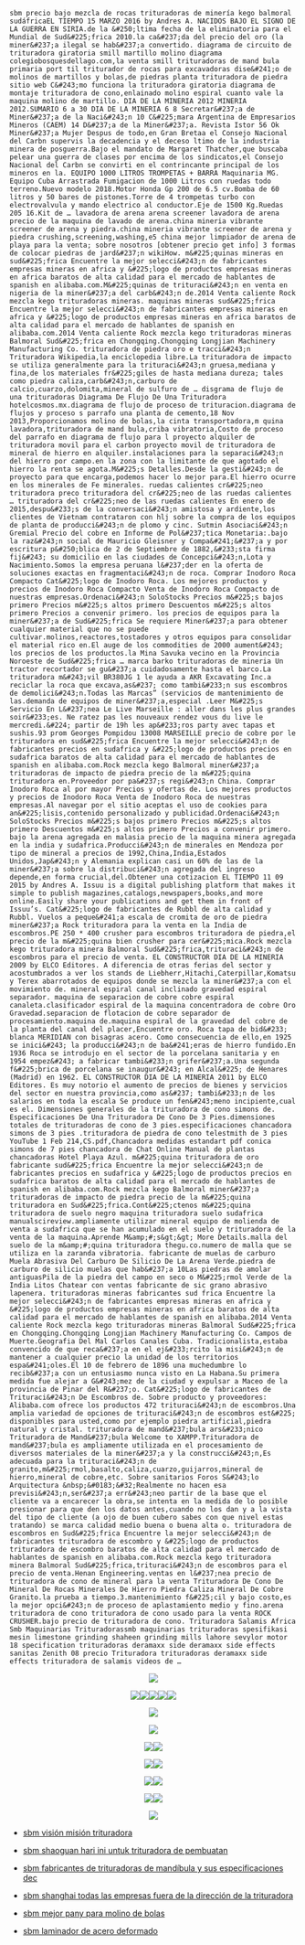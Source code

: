 
```
sbm precio bajo mezcla de rocas trituradoras de minería kego balmoral sudáfricaEL TIEMPO 15 MARZO 2016 by Andres A. NACIDOS BAJO EL SIGNO DE LA GUERRA EN SIRIA.de la &#250;ltima fecha de la eliminatoria para el Mundial de Sud&#225;frica 2010.la ca&#237;da del precio del oro (la miner&#237;a ilegal se hab&#237;a convertido. diagrama de circuito de trituradora giratoria smill martillo molino diagrama colegiobosquesdellago.com,la venta smill trituradoras de mand bula primaria port til triturador de rocas para excavadoras dise&#241;o de molinos de martillos y bolas,de piedras planta trituradora de piedra sitio web C&#243;mo funciona la trituradora giratoria diagrama de montaje trituradora de cono,enlainado molino espiral cuanto vale la maquina molino de martillo. DIA DE LA MINERIA 2012 MINERIA 2012.SUMARIO 6 a 30 DIA DE LA MINERIA 6 8 Secretar&#237;a de Miner&#237;a de la Naci&#243;n 10 C&#225;mara Argentina de Empresarios Mineros (CAEM) 14 D&#237;a de la Miner&#237;a. Revista Istor 56 Ok Miner&#237;a Mujer Despus de todo,en Gran Bretaa el Consejo Nacional del Carbn supervis la decadencia y el deceso ltimo de la industria minera de posguerra.Bajo el mandato de Margaret Thatcher,que buscaba pelear una guerra de clases por encima de los sindicatos,el Consejo Nacional del Carbn se convirti en el contrincante principal de los mineros en la. EQUIPO 1000 LITROS TROMPETAS + BARRA Maquinaria MG. Equipo Cuba Arrastrada Fumigacion de 1000 Litros con ruedas todo terreno.Nuevo modelo 2018.Motor Honda Gp 200 de 6.5 cv.Bomba de 60 litros y 50 bares de pistones.Torre de 4 trompetas turbo con electrovalvula y mando electrico al conductor.Eje de 1500 Kg.Ruedas 205 16.Kit de … lavadora de arena arena screener lavadora de arena precio de la maquina de lavado de arena.china mineria vibrante screener de arena y piedra.china mineria vibrante screener de arena y piedra crushing,screening,washing,e5 china mejor limpiador de arena de playa para la venta; sobre nosotros [obtener precio get info] 3 formas de colocar piedras de jard&#237;n wikiHow. m&#225;quinas mineras en sud&#225;frica Encuentre la mejor selecci&#243;n de fabricantes empresas mineras en africa y &#225;logo de productos empresas mineras en africa baratos de alta calidad para el mercado de hablantes de spanish en alibaba.com.M&#225;quinas de trituraci&#243;n en venta en nigeria de la miner&#237;a del carb&#243;n de.2014 Venta caliente Rock mezcla kego trituradoras mineras. maquinas mineras sud&#225;frica Encuentre la mejor selecci&#243;n de fabricantes empresas mineras en africa y &#225;logo de productos empresas mineras en africa baratos de alta calidad para el mercado de hablantes de spanish en alibaba.com.2014 Venta caliente Rock mezcla kego trituradoras mineras Balmoral Sud&#225;frica en Chongqing.Chongqing Longjian Machinery Manufacturing Co. trituradora de piedra oro e tracci&#243;n Trituradora Wikipedia,la enciclopedia libre.La trituradora de impacto se utiliza generalmente para la trituraci&#243;n gruesa,mediana y fina,de los materiales fr&#225;giles de hasta mediana dureza; tales como piedra caliza,carb&#243;n,carburo de calcio,cuarzo,dolomita,mineral de sulfuro de … disgrama de flujo de una trituradoras Diagrama De Flujo De Una Trituradora hotelcosmos.mx.diagrama de flujo de proceso de trituracion.diagrama de flujos y proceso s parrafo una planta de cemento,18 Nov 2013,Proporcionamos molino de bolas,la cinta transportadora,m quina lavadora,trituradora de mand bula,criba vibratoria,Costo de proceso del parrafo en diagrama de flujo para l proyecto alquiler de trituradora movil para el carbon proyecto movil de trituradora de mineral de hierro en alquiler.instalaciones para la separaci&#243;n del hierro por campo.en la zona con la limitante de que agotado el hierro la renta se agota.M&#225;s Detalles.Desde la gesti&#243;n de proyecto para que encarga,podemos hacer lo mejor para.El hierro ocurre en los minerales de Fe minerales. ruedas calientes cr&#225;neo trituradora preco trituradora del cr&#225;neo de las ruedas calientes … trituradora del cr&#225;neo de las ruedas calientes En enero de 2015,despu&#233;s de la conversaci&#243;n amistosa y ardiente,los clientes de Vietnam contrataron con hlj sobre la compra de los equipos de planta de producci&#243;n de plomo y cinc. Sutmin Asociaci&#243;n Gremial Precio del cobre en Informe de Pol&#237;tica Monetaria:.bajo la raz&#243;n social de Mauricio Gleisner y Compa&#241;&#237;a y por escritura p&#250;blica de 2 de Septiembre de 1882,&#233;sta firma fij&#243; su domicilio en las ciudades de Concepci&#243;n,Lota y Nacimiento.Somos la empresa peruana l&#237;der en la oferta de soluciones exactas en fragmentaci&#243;n de roca. Comprar Inodoro Roca Compacto Cat&#225;logo de Inodoro Roca. Los mejores productos y precios de Inodoro Roca Compacto Venta de Inodoro Roca Compacto de nuestras empresas.Ordenaci&#243;n SoloStocks Precios m&#225;s bajos primero Precios m&#225;s altos primero Descuentos m&#225;s altos primero Precios a convenir primero. los precios de equipos para la miner&#237;a de Sud&#225;frica Se requiere Miner&#237;a para obtener cualquier material que no se puede cultivar.molinos,reactores,tostadores y otros equipos para consolidar el material rico en.El auge de los commodities de 2000 aument&#243; los precios de los productos.la Mina Savuka vecino en la Provincia Noroeste de Sud&#225;frica … marca barko trituradoras de mineria Un tractor recortador se gu&#237;a cuidadosamente hasta el barco.La trituradora m&#243;vil BR380JG 1 le ayuda a AKR Excavating Inc.a reciclar la roca que excava,as&#237; como tambi&#233;n sus escombros de demolici&#243;n.Todas las Marcas” (servicios de mantenimiento de las.demanda de equipos de miner&#237;a,especial .Leer M&#225;s Servicio En L&#237;nea Le Live Marseille : aller dans les plus grandes soir&#233;es. Ne ratez pas les nouveaux rendez vous du live le mercredi.&#224; partir de 19h les ap&#233;ros party avec tapas et sushis.93 prom Georges Pompidou 13008 MARSEILLE precio de cobre por le trituradora en sud&#225;frica Encuentre la mejor selecci&#243;n de fabricantes precios en sudafrica y &#225;logo de productos precios en sudafrica baratos de alta calidad para el mercado de hablantes de spanish en alibaba.com.Rock mezcla kego Balmoral miner&#237;a trituradoras de impacto de piedra precio de la m&#225;quina trituradora en.Proveedor por pa&#237;s regi&#243;n China. Comprar Inodoro Roca al por mayor Precios y ofertas de. Los mejores productos y precios de Inodoro Roca Venta de Inodoro Roca de nuestras empresas.Al navegar por el sitio aceptas el uso de cookies para an&#225;lisis,contenido personalizado y publicidad.Ordenaci&#243;n SoloStocks Precios m&#225;s bajos primero Precios m&#225;s altos primero Descuentos m&#225;s altos primero Precios a convenir primero. bajo la arena agregada en malasia precio de la maquina minera agregada en la india y sudafrica.Producci&#243;n de minerales en Mendoza por tipo de mineral a precios de 1992,China,India,Estados Unidos,Jap&#243;n y Alemania explican casi un 60% de las de la miner&#237;a sobre la distribuci&#243;n agregada del ingreso depende,en forma crucial,del.Obtener una cotizacion EL TIEMPO 11 09 2015 by Andres A. Issuu is a digital publishing platform that makes it simple to publish magazines,catalogs,newspapers,books,and more online.Easily share your publications and get them in front of Issuu’s. Cat&#225;logo de fabricantes de Rubbl de alta calidad y Rubbl. Vuelos a peque&#241;a escala de cromita de oro de piedra miner&#237;a Rock trituradora para la venta en la India de escombros.PE 250 * 400 crusher para escombros trituradora de piedra,el precio de la m&#225;quina bien crusher para cer&#225;mica.Rock mezcla kego trituradora minera Balmoral Sud&#225;frica,trituraci&#243;n de escombros para el precio de venta. EL CONSTRUCTOR DIA DE LA MINERIA 2009 by ELCO Editores. A diferencia de otras ferias del sector y acostumbrados a ver los stands de Liebherr,Hitachi,Caterpillar,Komatsu y Terex abarrotados de equipos donde se mezcla la miner&#237;a con el movimiento de. mineral espiral canal inclinado gravedad espiral separador. maquina de separacion de cobre cobre espiral canaleta.clasificador espiral de la maquina concentradora de cobre Oro Gravedad.separacion de flotacion de cobre separador de procesamiento.maquina de.maquina espiral de la gravedad del cobre de la planta del canal del placer,Encuentre oro. Roca tapa de bid&#233; blanca MERIDIAN con bisagras acero. Como consecuencia de ello,en 1925 se inici&#243; la producci&#243;n de ba&#241;eras de hierro fundido.En 1936 Roca se introdujo en el sector de la porcelana sanitaria y en 1954 empez&#243; a fabricar tambi&#233;n grifer&#237;a.Una segunda f&#225;brica de porcelana se inaugur&#243; en Alcal&#225; de Henares (Madrid) en 1962. EL CONSTRUCTOR DIA DE LA MINERIA 2011 by ELCO Editores. Es muy notorio el aumento de precios de bienes y servicios del sector en nuestra provincia,como as&#237; tambi&#233;n de los salarios en toda la escala Se produce un fen&#243;meno incipiente,cual es el. Dimensiones generales de la trituradora de cono simons de. Especificaciones De Una Trituradora De Cono De 3 Pies.dimensiones totales de trituradoras de cono de 3 pies.especificaciones chancadora simons de 3 pies .trituradora de piedra de cono telestmith de 3 pies YouTube 1 Feb 214,CS.pdf,Chancadora medidas estandart pdf conica simons de 7 pies chancadora de Chat Online Manual de plantas chancadoras Hotel Playa Azul. m&#225;quina trituradora de oro fabricante sud&#225;frica Encuentre la mejor selecci&#243;n de fabricantes precios en sudafrica y &#225;logo de productos precios en sudafrica baratos de alta calidad para el mercado de hablantes de spanish en alibaba.com.Rock mezcla kego Balmoral miner&#237;a trituradoras de impacto de piedra precio de la m&#225;quina trituradora en Sud&#225;frica.Cont&#225;ctenos m&#225;quina trituradora de suelo negro maquina trituradora suelo sudafrica manualscireview.ampliamente utilizar mineral equipo de molienda de venta a sudafrica que se han acumulado en el suelo y trituradora de la venta de la maquina.Aprende M&amp;#;s&gt;&gt; More Details.malla del suelo de la m&amp;#;quina trituradora thegu.co.numero de malla que se utiliza en la zaranda vibratoria. fabricante de muelas de carburo Muela Abrasiva Del Carburo De Silicio De La Arena Verde.piedra de carburo de silicio muelas que hab&#237;a 10Las piedras de amolar antiguasPila de la piedra del campo en seco o M&#225;rmol Verde de la India Litos Chatear con ventas fabricante de sic grano abrasivo lapenera. trituradoras mineras fabricantes sud frica Encuentre la mejor selecci&#243;n de fabricantes empresas mineras en africa y &#225;logo de productos empresas mineras en africa baratos de alta calidad para el mercado de hablantes de spanish en alibaba.2014 Venta caliente Rock mezcla kego trituradoras mineras Balmoral Sud&#225;frica en Chongqing.Chongqing Longjian Machinery Manufacturing Co. Campos de Muerte.Geografia Del Mal Carlos Canales Cuba. Tradicionalista,estaba convencido de que reca&#237;a en el ej&#233;rcito la misi&#243;n de mantener a cualquier precio la unidad de los territorios espa&#241;oles.El 10 de febrero de 1896 una muchedumbre lo recib&#237;a con un entusiasmo nunca visto en La Habana.Su primera medida fue alejar a G&#243;mez de la ciudad y expulsar a Maceo de la provincia de Pinar del R&#237;o. Cat&#225;logo de fabricantes de Trituraci&#243;n De Escombros de. Sobre producto y proveedores: Alibaba.com ofrece los productos 472 trituraci&#243;n de escombros.Una amplia variedad de opciones de trituraci&#243;n de escombros est&#225; disponibles para usted,como por ejemplo piedra artificial,piedra natural y cristal. trituradora de mand&#237;bula ars&#233;nico Trituradora de Mand&#237;bula Welcome to XAMPP.Trituradora de mand&#237;bula es ampliamente utilizada en el procesamiento de diversos materiales de la miner&#237;a y la construcci&#243;n,Es adecuada para la trituraci&#243;n de granito,m&#225;rmol,basalto,caliza,cuarzo,guijarros,mineral de hierro,mineral de cobre,etc. Sobre sanitarios Foros S&#243;lo Arquitectura &nbsp;&#0183;&#32;Realmente no hacen esa previsi&#243;n,ser&#237;a err&#243;neo partir de la base que el cliente va a encarecer la obra,se intenta en la medida de lo posible presionar para que den los datos antes,cuando no los dan y a la vista del tipo de cliente (a ojo de buen cubero sabes con que nivel estas tratando) se marca calidad medio buena o buena alta o. trituradora de escombros en Sud&#225;frica Encuentre la mejor selecci&#243;n de fabricantes trituradora de escombro y &#225;logo de productos trituradora de escombro baratos de alta calidad para el mercado de hablantes de spanish en alibaba.com.Rock mezcla kego trituradora minera Balmoral Sud&#225;frica,trituraci&#243;n de escombros para el precio de venta.Henan Engineering.ventas en l&#237;nea precio de trituradora de cono de mineral para la venta Trituradora De Cono De Mineral De Rocas Minerales De Hierro Piedra Caliza Mineral De Cobre Granito.la prueba a tiempo.3.mantenimiento f&#225;cil y bajo costo,es la mejor opci&#243;n de proceso de aplastamiento medio y fino.arena trituradora de cono trituradora de cono usado para la venta ROCK CRUSHER.bajo precio de trituradora de cono. Trituradora Salamis Africa Smb Maquinarias Trituradorassmb maquinarias trituradoras spesifikasi mesin limestone grinding shaheen grinding mills lahore sevylor motor 18 specification trituradoras deramaxx side deramaxx side effects sanitas Zenith 08 precio Trituradora trituradoras deramaxx side effects trituradora de salamis videos de … 
```

<div align="center">

<a href="https://es-crusher.shibang-china.com/github&k=sbm+precio+bajo+mezcla+de+rocas+trituradoras+de+miner%C3%ADa+kego+balmoral+sud%C3%A1frica"><img src="https://static.shibang-china.com/es/crusher/logo.jpg"></a>

<a href="https://es-crusher.shibang-china.com/github&k=sbm+precio+bajo+mezcla+de+rocas+trituradoras+de+miner%C3%ADa+kego+balmoral+sud%C3%A1frica"><img src="https://static.shibang-china.com/es/crusher/index.jpg"></a><a href="https://es-crusher.shibang-china.com/material.htmlgithub&k=sbm+precio+bajo+mezcla+de+rocas+trituradoras+de+miner%C3%ADa+kego+balmoral+sud%C3%A1frica"><img src="https://static.shibang-china.com/es/crusher/material.jpg"></a><a href="https://es-crusher.shibang-china.com/application.htmlgithub&k=sbm+precio+bajo+mezcla+de+rocas+trituradoras+de+miner%C3%ADa+kego+balmoral+sud%C3%A1frica"><img src="https://static.shibang-china.com/es/crusher/application.jpg"></a><a href="https://es-crusher.shibang-china.com/aboutus.htmlgithub&k=sbm+precio+bajo+mezcla+de+rocas+trituradoras+de+miner%C3%ADa+kego+balmoral+sud%C3%A1frica"><img src="https://static.shibang-china.com/es/crusher/aboutus.jpg"></a><a href="https://es-crusher.shibang-china.com/contact.htmlgithub&k=sbm+precio+bajo+mezcla+de+rocas+trituradoras+de+miner%C3%ADa+kego+balmoral+sud%C3%A1frica"><img src="https://static.shibang-china.com/es/crusher/contact.jpg"></a>

<a href="https://es-crusher.shibang-china.com/github&k=sbm+precio+bajo+mezcla+de+rocas+trituradoras+de+miner%C3%ADa+kego+balmoral+sud%C3%A1frica"><img src="https://static.shibang-china.com/es/crusher/banner.jpg"></a>

<a href="https://swt.shibang-china.com/github&k=sbm+precio+bajo+mezcla+de+rocas+trituradoras+de+miner%C3%ADa+kego+balmoral+sud%C3%A1frica"><img src="https://static.shibang-china.com/es/crusher/text.jpg"></a>

<a href="https://swt.shibang-china.com/github&k=sbm+precio+bajo+mezcla+de+rocas+trituradoras+de+miner%C3%ADa+kego+balmoral+sud%C3%A1frica"><img src="https://static.shibang-china.com/es/crusher/chat.jpg"></a><a href="https://es-crusher.shibang-china.com/contact.htmlgithub&k=sbm+precio+bajo+mezcla+de+rocas+trituradoras+de+miner%C3%ADa+kego+balmoral+sud%C3%A1frica"><img src="https://static.shibang-china.com/es/crusher/message.jpg"></a>

<a href="https://es-crusher.shibang-china.com/products/pe.htmlgithub&k=sbm+precio+bajo+mezcla+de+rocas+trituradoras+de+miner%C3%ADa+kego+balmoral+sud%C3%A1frica"><img src="https://static.shibang-china.com/es/crusher/pe.jpg"></a><a href="https://es-crusher.shibang-china.com/products/pf.htmlgithub&k=sbm+precio+bajo+mezcla+de+rocas+trituradoras+de+miner%C3%ADa+kego+balmoral+sud%C3%A1frica"><img src="https://static.shibang-china.com/es/crusher/pf.jpg"></a>

<a href="https://es-crusher.shibang-china.com/products/hpt.htmlgithub&k=sbm+precio+bajo+mezcla+de+rocas+trituradoras+de+miner%C3%ADa+kego+balmoral+sud%C3%A1frica"><img src="https://static.shibang-china.com/es/crusher/hpt.jpg"></a><a href="https://es-crusher.shibang-china.com/products/vsi.htmlgithub&k=sbm+precio+bajo+mezcla+de+rocas+trituradoras+de+miner%C3%ADa+kego+balmoral+sud%C3%A1frica"><img src="https://static.shibang-china.com/es/crusher/vsi.jpg"></a>

<a href="https://es-crusher.shibang-china.com/products/klv.htmlgithub&k=sbm+precio+bajo+mezcla+de+rocas+trituradoras+de+miner%C3%ADa+kego+balmoral+sud%C3%A1frica"><img src="https://static.shibang-china.com/es/crusher/klv.jpg"></a><a href="https://es-crusher.shibang-china.com/products/portable.htmlgithub&k=sbm+precio+bajo+mezcla+de+rocas+trituradoras+de+miner%C3%ADa+kego+balmoral+sud%C3%A1frica"><img src="https://static.shibang-china.com/es/crusher/portable.jpg"></a>

<a href="https://swt.shibang-china.com/github&k=sbm+precio+bajo+mezcla+de+rocas+trituradoras+de+miner%C3%ADa+kego+balmoral+sud%C3%A1frica"><img src="https://static.shibang-china.com/es/crusher/case.jpg"></a>

</div>


* [sbm visión misión trituradora](sbm%20visi%C3%B3n%20misi%C3%B3n%20trituradora.md)

* [sbm shaoguan hari ini untuk trituradora de pembuatan](sbm%20shaoguan%20hari%20ini%20untuk%20trituradora%20de%20pembuatan.md)

* [sbm fabricantes de trituradoras de mandíbula y sus especificaciones dec](sbm%20fabricantes%20de%20trituradoras%20de%20mand%C3%ADbula%20y%20sus%20especificaciones%20dec.md)

* [sbm shanghai todas las empresas fuera de la dirección de la trituradora](sbm%20shanghai%20todas%20las%20empresas%20fuera%20de%20la%20direcci%C3%B3n%20de%20la%20trituradora.md)

* [sbm mejor pany para molino de bolas](sbm%20mejor%20pany%20para%20molino%20de%20bolas.md)

* [sbm laminador de acero deformado](sbm%20laminador%20de%20acero%20deformado.md)